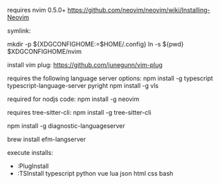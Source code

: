 requires nvim 0.5.0+
https://github.com/neovim/neovim/wiki/Installing-Neovim

symlink:

mkdir -p ${XDGCONFIGHOME:=$HOME/.config}
ln -s ${pwd} $XDGCONFIGHOME/nvim

install vim plug: https://github.com/junegunn/vim-plug

requires the following language server options:
npm install -g typescript typescript-language-server pyright
npm install -g vls

required for nodjs code:
npm install -g neovim


requires tree-sitter-cli:
npm install -g tree-sitter-cli

npm install -g diagnostic-languageserver

brew install efm-langserver

execute installs:
* :PlugInstall
* :TSInstall typescript python vue lua json html css bash
